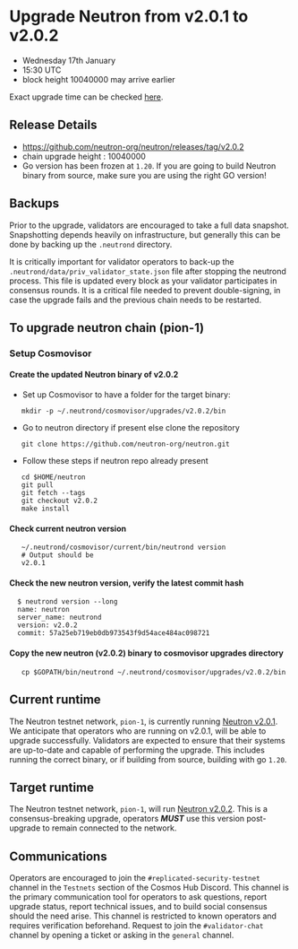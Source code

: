 # Upgrade Neutron from v2.0.1 to v2.0.2

* Wednesday 17th January
* 15:30 UTC
* block height 10040000 may arrive earlier

Exact upgrade time can be checked [here](https://testnet.mintscan.io/neutron-testnet/blocks/10040000).

## Release Details
* https://github.com/neutron-org/neutron/releases/tag/v2.0.2
* chain upgrade height : 10040000
* Go version has been frozen at `1.20`. If you are going to build Neutron binary from source, make sure you are using the right GO version!

## Backups

Prior to the upgrade, validators are encouraged to take a full data snapshot. Snapshotting depends heavily on infrastructure, but generally this can be done by backing up the `.neutrond` directory.

It is critically important for validator operators to back-up the `.neutrond/data/priv_validator_state.json` file after stopping the neutrond process. This file is updated every block as your validator participates in consensus rounds. It is a critical file needed to prevent double-signing, in case the upgrade fails and the previous chain needs to be restarted.


## To upgrade neutron chain (pion-1)

### Setup Cosmovisor

#### Create the updated Neutron binary of v2.0.2

* Set up Cosmovisor to have a folder for the target binary:

```shell
   mkdir -p ~/.neutrond/cosmovisor/upgrades/v2.0.2/bin
```

* Go to neutron directory if present else clone the repository

```shell
   git clone https://github.com/neutron-org/neutron.git
```

* Follow these steps if neutron repo already present

```shell
   cd $HOME/neutron
   git pull
   git fetch --tags
   git checkout v2.0.2
   make install
```

#### Check current neutron version
```shell
   ~/.neutrond/cosmovisor/current/bin/neutrond version
   # Output should be
   v2.0.1
```

#### Check the new neutron version, verify the latest commit hash

```shell
  $ neutrond version --long
  name: neutron
  server_name: neutrond
  version: v2.0.2
  commit: 57a25eb719eb0db973543f9d54ace484ac098721
```

#### Copy the new neutron (v2.0.2) binary to cosmovisor upgrades directory

```shell
   cp $GOPATH/bin/neutrond ~/.neutrond/cosmovisor/upgrades/v2.0.2/bin
```

## Current runtime

The Neutron testnet network, `pion-1`, is currently running [Neutron v2.0.1](https://github.com/neutron-org/neutron/releases/tag/v2.0.1). We anticipate that operators who are running on v2.0.1, will be able to upgrade successfully. Validators are expected to ensure that their systems are up-to-date and capable of performing the upgrade. This includes running the correct binary, or if building from source, building with go `1.20`.

## Target runtime

The Neutron testnet network, `pion-1`, will run [Neutron v2.0.2](https://github.com/neutron-org/neutron/releases/tag/v2.0.2). This is a consensus-breaking upgrade, operators _**MUST**_ use this version post-upgrade to remain connected to the network.

## Communications

Operators are encouraged to join the `#replicated-security-testnet` channel in the `Testnets` section of the Cosmos Hub Discord. This channel is the primary communication tool for operators to ask questions, report upgrade status, report technical issues, and to build social consensus should the need arise. This channel is restricted to known operators and requires verification beforehand. Request to join the `#validator-chat` channel by opening a ticket or asking in the `general` channel.
